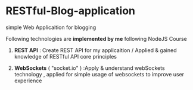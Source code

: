 # RESTful-Blog-application
 simple Web Applicaition for blogging 


Following technologies are  **implemented by me** following NodeJS Course 

 1)  **REST API**  : Create REST API for my applicaition / Applied & gained knowledge of RESTful API core principles 

2) **WebSockets** ( "socket.io" ) :Apply & understand webSockets technology , applied for simple usage of websockets to improve user experience 

